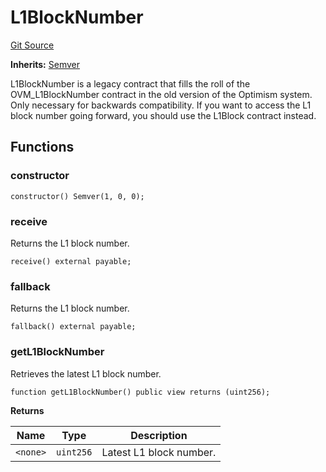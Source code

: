 # L1BlockNumber
[Git Source](https://github.com/ethereum-optimism/optimism/blob/f7b73857601914eeea6fc4c1ba46ae99ca744d97/contracts/legacy/L1BlockNumber.sol)

**Inherits:**
[Semver](/contracts/universal/Semver.sol/contract.Semver.md)

L1BlockNumber is a legacy contract that fills the roll of the OVM_L1BlockNumber contract
in the old version of the Optimism system. Only necessary for backwards compatibility.
If you want to access the L1 block number going forward, you should use the L1Block
contract instead.


## Functions
### constructor


```solidity
constructor() Semver(1, 0, 0);
```

### receive

Returns the L1 block number.


```solidity
receive() external payable;
```

### fallback

Returns the L1 block number.


```solidity
fallback() external payable;
```

### getL1BlockNumber

Retrieves the latest L1 block number.


```solidity
function getL1BlockNumber() public view returns (uint256);
```
**Returns**

|Name|Type|Description|
|----|----|-----------|
|`<none>`|`uint256`|Latest L1 block number.|


